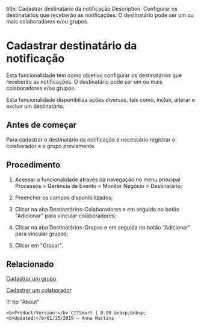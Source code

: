 title: Cadastrar destinatário da notificação
Description: Configurar os destinatários que receberão as notificações. O destinatário pode ser um ou mais colaboradores e/ou grupos.
# Cadastrar destinatário da notificação

Esta funcionalidade tem como objetivo configurar os destinatários que
receberão as notificações. O destinatário pode ser um ou mais colaboradores
e/ou grupos.

Esta funcionalidade disponibiliza ações diversas, tais como, incluir, alterar e
excluir um destinatário.

Antes de começar
--------------------

Para cadastrar o destinatário da notificação é necessário registrar o
colaborador e o grupo previamente.

Procedimento
----------------

1.  Acessar a funcionalidade através da navegação no menu principal Processos \>
    Gerência de Evento \> Monitor Negócio \> Destinatário;

2.  Preencher os campos disponibilizados;

3.  Clicar na aba Destinatários-Colaboradores e em seguida no botão "Adicionar"
    para vincular colaboradores;

4.  Clicar na aba Destinatários-Grupos e em seguida no botão "Adicionar" para
    vincular grupos;

5.  Clicar em "Gravar".


Relacionado
-----------

[Cadastrar um grupo](/pt-br/citsmart-platform-8/initial-settings/access-settings/user/register-groups.html)

[Cadastrar um colaborador](/pt-br/citsmart-platform-8/initial-settings/access-settings/user/register-employee.html)


!!! tip "About"

    <b>Product/Version:</b> CITSmart | 8.00 &nbsp;&nbsp;
    <b>Updated:</b>01/15/2019 – Anna Martins
